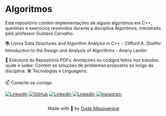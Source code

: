 # Algoritmos

Este repositório contém implementações de alguns algoritmos em C++, questões e exercícios resolvidos durante a disciplina Algoritmos, ministrada pelo professor Gustavo Carvalho.

📚 Livros
Data Structures and Algorithm Analysis in C++ - Clifford A. Shaffer
Introduction to the Design and Analysis of Algorithms - Anany Levitin


📁 Estrutura do Repositório
PDFs: Anotações ou códigos feitos nos estudos.
vjude e iudex: Contém as soluções de problemas propostos ao longo da disciplina.
🛠 Tecnologias e Linguagens:




📫 Conecte-se comigo 

[![LinkedIn](https://img.shields.io/badge/LinkedIn-0077B5?style=for-the-badge&logo=linkedin&logoColor=white)](https://www.linkedin.com/in/eduarda-albuquerque-48305121a)    [![GitHub](https://img.shields.io/badge/GitHub-000?style=for-the-badge&logo=github&logoColor=FFFFFF)](https://github.com/dudalbuquerque) 
[![LinkedIn](https://img.shields.io/static/v1?message=Gmail&logo=gmail&label=&color=D14836&logoColor=white&labelColor=&style=for-the-badge)](https://www.linkedin.com/in/eduarda-albuquerque-48305121a) 
[![LinkedIn](https://img.shields.io/static/v1?message=Discord&logo=discord&label=&color=7289DA&logoColor=white&labelColor=&style=for-the-badge)](https://www.linkedin.com/in/eduarda-albuquerque-48305121a) 
[![Instagram](https://img.shields.io/badge/Instagram-E4405F?style=for-the-badge&logo=instagram&logoColor=white)](https://www.instagram.com/seu_perfil) 

##  
<div align="center">Made with 🤍 by <a href="https://github.com/dudalbuquerque">Duda Albuquerque</a></div>


